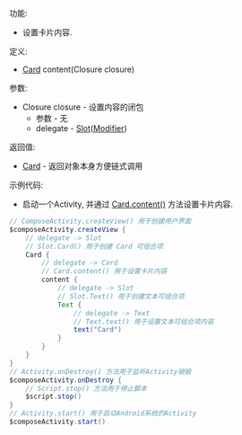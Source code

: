 功能:

+ 设置卡片内容.

定义:

+ [Card](/API/UI/Compose/Widget/Card/README.md) content(Closure closure)

参数:

+ Closure closure - 设置内容的闭包
    + 参数 - 无
    + delegate -
      [Slot](/API/UI/Compose/Slot/Slot/README.md)([Modifier](/API/UI/Compose/Modifier/Modifier/README.md))

返回值:

+ [Card](/API/UI/Compose/Widget/Card/README.md) - 返回对象本身方便链式调用

示例代码:

+ 启动一个Activity, 并通过 [Card.content()](/API/UI/Compose/Widget/Card/README.md?id=content) 方法设置卡片内容.

```groovy
// ComposeActivity.createView() 用于创建用户界面
$composeActivity.createView {
    // delegate -> Slot
    // Slot.Card() 用于创建 Card 可组合项
    Card {
        // delegate -> Card
        // Card.content() 用于设置卡片内容
        content {
            // delegate -> Slot
            // Slot.Text() 用于创建文本可组合项
            Text {
                // delegate -> Text
                // Text.text() 用于设置文本可组合项内容
                text("Card")
            }
        }
    }
}
// Activity.onDestroy() 方法用于监听Activity销毁
$composeActivity.onDestroy {
    // Script.stop() 方法用于停止脚本
    $script.stop()
}
// Activity.start() 用于启动Android系统的Activity
$composeActivity.start()
```